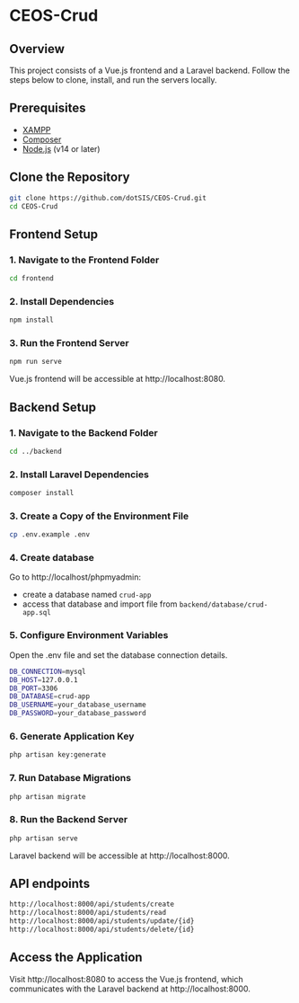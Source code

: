 # CEOS-Crud

## Overview

This project consists of a Vue.js frontend and a Laravel backend. Follow the steps below to clone, install, and run the servers locally.

## Prerequisites

- [XAMPP](https://www.apachefriends.org/)
- [Composer](https://getcomposer.org/)
- [Node.js](https://nodejs.org/) (v14 or later)

## Clone the Repository

```bash
git clone https://github.com/dotSIS/CEOS-Crud.git
cd CEOS-Crud
```

## Frontend Setup

### 1. Navigate to the Frontend Folder

```bash
cd frontend
```

### 2. Install Dependencies

```bash
npm install
```

### 3. Run the Frontend Server

```bash
npm run serve
```

Vue.js frontend will be accessible at http://localhost:8080.

## Backend Setup

### 1. Navigate to the Backend Folder

```bash
cd ../backend
```

### 2. Install Laravel Dependencies

```bash
composer install
```

### 3. Create a Copy of the Environment File

```bash
cp .env.example .env
```

### 4. Create database

Go to http://localhost/phpmyadmin:
- create a database named `crud-app`
- access that database and import file from `backend/database/crud-app.sql`

### 5. Configure Environment Variables

Open the .env file and set the database connection details.

```bash
DB_CONNECTION=mysql
DB_HOST=127.0.0.1
DB_PORT=3306
DB_DATABASE=crud-app
DB_USERNAME=your_database_username
DB_PASSWORD=your_database_password
```

### 6. Generate Application Key

```bash
php artisan key:generate
```

### 7. Run Database Migrations

```bash
php artisan migrate
```

### 8. Run the Backend Server

```bash
php artisan serve
```

Laravel backend will be accessible at http://localhost:8000.

## API endpoints

```bash
http://localhost:8000/api/students/create
http://localhost:8000/api/students/read
http://localhost:8000/api/students/update/{id}
http://localhost:8000/api/students/delete/{id}
```

## Access the Application

Visit http://localhost:8080 to access the Vue.js frontend, which communicates with the Laravel backend at http://localhost:8000.
